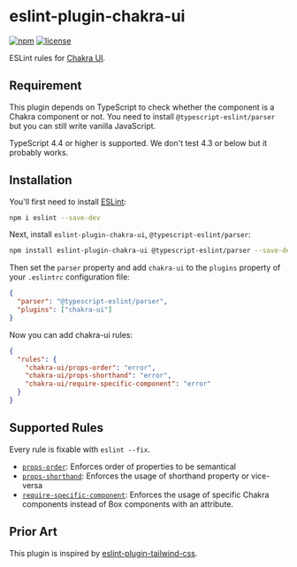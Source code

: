 # eslint-plugin-chakra-ui

[![npm](https://img.shields.io/npm/v/eslint-plugin-chakra-ui)](https://www.npmjs.com/package/eslint-plugin-chakra-ui)
[![license](https://img.shields.io/npm/l/eslint-plugin-chakra-ui)](https://github.com/Monchi/eslint-plugin-chakra-ui/blob/master/LICENSE)

ESLint rules for [Chakra UI](https://chakra-ui.com/).

## **Requirement**

This plugin depends on TypeScript to check whether the component is a Chakra component or not. You need to install `@typescript-eslint/parser` but you can still write vanilla JavaScript.

TypeScript 4.4 or higher is supported. We don't test 4.3 or below but it probably works.

## Installation

You'll first need to install [ESLint](https://eslint.org/):

```sh
npm i eslint --save-dev
```

Next, install `eslint-plugin-chakra-ui`, `@typescript-eslint/parser`:

```sh
npm install eslint-plugin-chakra-ui @typescript-eslint/parser --save-dev
```

Then set the `parser` property and add `chakra-ui` to the `plugins` property of your `.eslintrc` configuration file:

```json
{
  "parser": "@typescript-eslint/parser",
  "plugins": ["chakra-ui"]
}
```

Now you can add chakra-ui rules:

```json
{
  "rules": {
    "chakra-ui/props-order": "error",
    "chakra-ui/props-shorthand": "error",
    "chakra-ui/require-specific-component": "error"
  }
}
```

## Supported Rules

Every rule is fixable with `eslint --fix`.

- [`props-order`](https://github.com/Monchi/eslint-plugin-chakra-ui/blob/master/docs/rules/props-order.md): Enforces order of properties to be semantical
- [`props-shorthand`](https://github.com/Monchi/eslint-plugin-chakra-ui/blob/master/docs/rules/props-shorthand.md): Enforces the usage of shorthand property or vice-versa
- [`require-specific-component`](https://github.com/Monchi/eslint-plugin-chakra-ui/blob/master/docs/rules/require-specific-component.md): Enforces the usage of specific Chakra components instead of Box components with an attribute.

## Prior Art

This plugin is inspired by [eslint-plugin-tailwind-css](https://github.com/francoismassart/eslint-plugin-tailwindcss).
